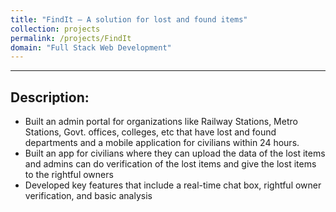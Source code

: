 ```yaml
---
title: "FindIt – A solution for lost and found items"
collection: projects
permalink: /projects/FindIt
domain: "Full Stack Web Development"
---
```


---

## Description:

- Built an admin portal for organizations like Railway Stations, Metro Stations, Govt. offices, colleges, etc that have lost and found departments and a mobile application for civilians within 24 hours.
- Built an app for civilians where they can upload the data of the lost items and admins can do verification of the lost items and give the lost items to the rightful owners
- Developed key features that include a real-time chat box, rightful owner verification, and basic analysis
